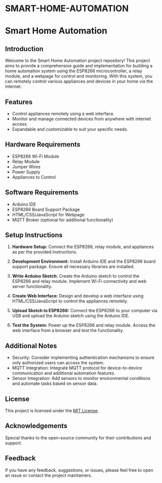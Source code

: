 # SMART-HOME-AUTOMATION
# Smart Home Automation

## Introduction

Welcome to the Smart Home Automation project repository! This project aims to provide a comprehensive guide and implementation for building a home automation system using the ESP8266 microcontroller, a relay module, and a webpage for control and monitoring. With this system, you can remotely control various appliances and devices in your home via the internet.

## Features

- Control appliances remotely using a web interface.
- Monitor and manage connected devices from anywhere with internet access.
- Expandable and customizable to suit your specific needs.

## Hardware Requirements

- ESP8266 Wi-Fi Module
- Relay Module
- Jumper Wires
- Power Supply
- Appliances to Control

## Software Requirements

- Arduino IDE
- ESP8266 Board Support Package
- HTML/CSS/JavaScript for Webpage
- MQTT Broker (optional for additional functionality)

## Setup Instructions

1. **Hardware Setup:** Connect the ESP8266, relay module, and appliances as per the provided instructions.

2. **Development Environment:** Install Arduino IDE and the ESP8266 board support package. Ensure all necessary libraries are installed.

3. **Write Arduino Sketch:** Create the Arduino sketch to control the ESP8266 and relay module. Implement Wi-Fi connectivity and web server functionality.

4. **Create Web Interface:** Design and develop a web interface using HTML/CSS/JavaScript to control the appliances remotely.

5. **Upload Sketch to ESP8266:** Connect the ESP8266 to your computer via USB and upload the Arduino sketch using the Arduino IDE.

6. **Test the System:** Power up the ESP8266 and relay module. Access the web interface from a browser and test the functionality.

## Additional Notes

- Security: Consider implementing authentication mechanisms to ensure only authorized users can access the system.
- MQTT Integration: Integrate MQTT protocol for device-to-device communication and additional automation features.
- Sensor Integration: Add sensors to monitor environmental conditions and automate tasks based on sensor data.

## License

This project is licensed under the [MIT License](LICENSE).

## Acknowledgements

Special thanks to the open-source community for their contributions and support.

## Feedback

If you have any feedback, suggestions, or issues, please feel free to open an issue or contact the project maintainers.

